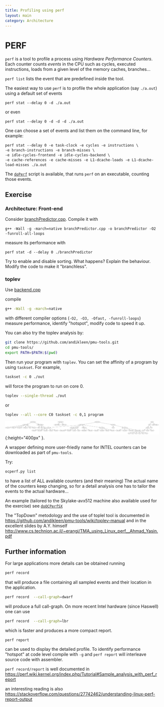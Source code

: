 ```yaml
---
title: Profiling using perf
layout: main
category: Architecture
---
```


# PERF

`perf` is a tool to profile a process using *Hardware Performance Counters*. Each counter counts *events* in the CPU
such as cycles, executed instructions, loads from a given level of the memory caches, branches...

`perf list` lists the event that are predefined inside the tool.

The easiest way to use `perf` is to profile the whole application (say `./a.out`) using a default set of events

```shell
perf stat --delay 0 -d ./a.out
```

or even

```shell
perf stat --delay 0 -d -d -d ./a.out
```

One can choose a set of events and list them on the command line, for example:

```shell
perf stat --delay 0 -e task-clock -e cycles -e instructions \
-e branch-instructions -e branch-misses \
-e idle-cycles-frontend -e idle-cycles-backend \
-e cache-references -e cache-misses -e L1-dcache-loads -e L1-dcache-load-misses ./a.out
```

The [`doPerf`]({{site.exercises_repo}}/hands-on/architecture/doPerf) script is available, that runs `perf` on an
executable, counting those events.


## Exercise 

### Architecture: Front-end

Consider [branchPredictor.cpp]({{site.exercises_repo}}/hands-on/architecture/branchPredictor.cpp). Compile it with 
```
g++ -Wall -g -march=native branchPredictor.cpp -o branchPredictor -O2 -funroll-all-loops
```

measure its performance with

```
perf stat -d --delay 0 ./branchPredictor
```
Try to enable and disable sorting. What happens?
Explain the behaviour. Modify the code to make it "branchless".

### toplev

Use [backend.cpp]({{site.exercises_repo}}/hands-on/architecture/backend.cpp)

compile 
    
```bash
g++ -Wall -g -march=native
``` 
with different compiler options (`-O2, -O3, -Ofast, -funroll-loops`) measure performance,
identify "hotspot", modify code to speed it up.

You can also try the toplev analysis by: 

```bash
git clone https://github.com/andikleen/pmu-tools.git
cd pmu-tools/
export PATH=$PATH:$(pwd)
```

Then run your program with `toplev`.
You can set the affinity of a program by using `taskset`. 
For example, 

```bash
taskset -c 0 ./out
```

will force the program to run on core 0.

```bash
toplev --single-thread ./out
```
or 

```bash
toplev --all --core C0 taskset -c 0,1 program
```

![](ivb-hierarchy.svg){:height="400px" }.



A wrapper defining more user-friedly name for INTEL counters can be downloaded as part of `pmu-tools`.

Try:

```bash
ocperf.py list
```

to have a list of ALL available counters (and their meaning)
The actual name of the counters keep changing, so for a detail analysis one has to tailor the events to the actual hardware...

An example (tailored to the Skylake-avx512 machine also available used for the exercise) see
[`doOCPerfSX`]({{site.exercises_repo}}/hands-on/architecture/doOCPerfSX)

The "TopDown" metodology and the use of toplel tool is documented in
https://github.com/andikleen/pmu-tools/wiki/toplev-manual
and in the excellent slides by A.Y. himself
http://www.cs.technion.ac.il/~erangi/TMA_using_Linux_perf__Ahmad_Yasin.pdf

## Further information

For large applications more details can be obtained running 
```bash
perf record
```

that will produce a file containing all sampled events and their location in the application.

```bash
perf record  --call-graph=dwarf
``` 
will produce a full call-graph. On more recent Intel hardware (since Haswell)
one can use 

```bash
perf record  --call-graph=lbr
```

which is faster and produces a more compact report.
```bash
perf report
```
can be used to display the detailed profile.
To identify performance "hotspot" at code level compile with `-g` and `perf report` will interleave source code with assembler.

`perf record/report` is well documented in
https://perf.wiki.kernel.org/index.php/Tutorial#Sample_analysis_with_perf_report

an interesting reading is also
https://stackoverflow.com/questions/27742462/understanding-linux-perf-report-output



